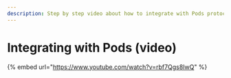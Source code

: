 ```yaml
---
description: Step by step video about how to integrate with Pods protocol.
---
```


# Integrating with Pods \(video\)

{% embed url="https://www.youtube.com/watch?v=rbf7Qgs8IwQ" %}



